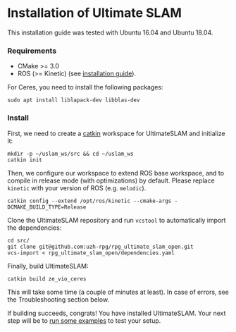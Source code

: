# Installation of Ultimate SLAM

This installation guide was tested with Ubuntu 16.04 and Ubuntu 18.04.

### Requirements

- CMake >= 3.0
- ROS (>= Kinetic) (see [installation guide](http://wiki.ros.org/ROS/Installation)).

For Ceres, you need to install the following packages:

    sudo apt install liblapack-dev libblas-dev

### Install

First, we need to create a [catkin](http://wiki.ros.org/catkin) workspace for UltimateSLAM and initialize it:

    mkdir -p ~/uslam_ws/src && cd ~/uslam_ws
    catkin init

Then, we configure our workspace to extend ROS base workspace, and to compile in release mode (with optimizations) by default.
Please replace `kinetic` with your version of ROS (e.g. `melodic`).

    catkin config --extend /opt/ros/kinetic --cmake-args -DCMAKE_BUILD_TYPE=Release

Clone the UltimateSLAM repository and run `vcstool` to automatically import the dependencies:

    cd src/
    git clone git@github.com:uzh-rpg/rpg_ultimate_slam_open.git
    vcs-import < rpg_ultimate_slam_open/dependencies.yaml

Finally, build UltimateSLAM:

    catkin build ze_vio_ceres

This will take some time (a couple of minutes at least). In case of errors, see the Troubleshooting section below.

If building succeeds, congrats! You have installed UltimateSLAM. Your next step will be to [run some examples](Run-Examples.md) to test your setup.